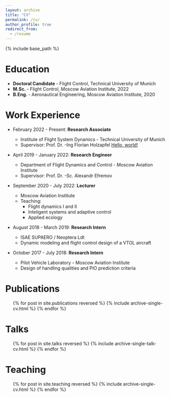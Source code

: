 ```yaml
---
layout: archive
title: "CV"
permalink: /cv/
author_profile: true
redirect_from:
  - /resume
---
```


{% include base_path %}

Education
======
* <strong> Doctoral Candidate </strong> - Flight Control, Technical University of Munich 
* <strong> M.Sc. </strong> - Flight Control, Moscow Aviation Institute, 2022
* <strong> B.Eng. </strong> - Aeronautical Engineering, Moscow Aviation Institute, 2020

Work Experience
======
* February 2022 - Present: <strong> Research Associate </strong>
  * Institute of Flight System Dynamics - Technical University of Munich
  * Supervisor: Prof. Dr. -Ing Florian Holzapfel <a href="http://example.com/" target="_blank">Hello, world!</a>

* April 2019 - January 2022: <strong> Research Engineer </strong>
  * Department of Flight Dynamics and Control - Moscow Aviation Institute
  * Supervisor: Prof. Dr. -Sc. Alexandr Efremov

* September 2020 - July 2022: <strong> Lecturer </strong>
  * Moscow Aviation Institute
  * Teaching: 
    * Flight dynamics I and II
    * Inteligent systems and adaptive control
    * Applied ecology

* August 2018 - March 2019: <strong> Research Intern </strong>
  * ISAE SUPAERO / Neoptera Ldt
  * Dynamic modeling and flight control design of a VTOL aircraft

* October 2017 - July 2018: <strong> Research Intern </strong>
  * Pilot Vehicle Laboratory - Moscow Aviation Institute
  * Design of handling qualities and PIO prediction criteria
  
<!-- Skills
======
* Skill 1
* Skill 2
  * Sub-skill 2.1
  * Sub-skill 2.2
  * Sub-skill 2.3
* Skill 3 -->

Publications
======
  <ul>{% for post in site.publications reversed %}
    {% include archive-single-cv.html %}
  {% endfor %}</ul>
  
Talks
======
  <ul>{% for post in site.talks reversed %}
    {% include archive-single-talk-cv.html %}
  {% endfor %}</ul>
  
Teaching
======
  <ul>{% for post in site.teaching reversed %}
    {% include archive-single-cv.html %}
  {% endfor %}</ul>
  
<!-- Service and leadership
======
* Currently signed in to 43 different slack teams -->
